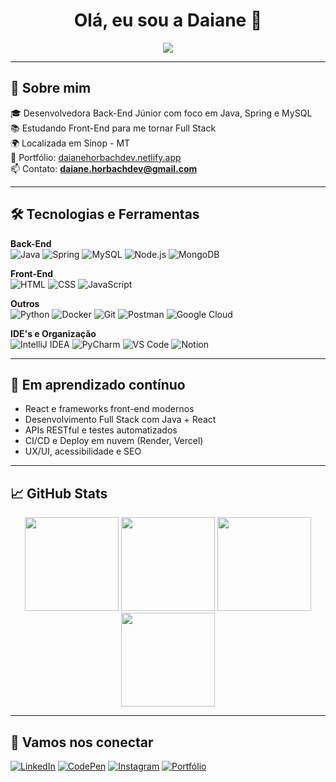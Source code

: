 <h1 align="center">Olá, eu sou a Daiane 👋</h1>

<p align="center">
  <img src="https://readme-typing-svg.herokuapp.com/?color=a3618a&size=22&center=true&vCenter=true&width=500&lines=Desenvolvedora+Back-end+Java;Estudante+Full+Stack;Apaixonada+por+tecnologia+e+aprendizado!" />
</p>

---

## 🚀 Sobre mim

🎓 Desenvolvedora Back-End Júnior com foco em Java, Spring e MySQL  
📚 Estudando Front-End para me tornar Full Stack  
🌍 Localizada em Sinop - MT  
💼 Portfólio: [daianehorbachdev.netlify.app](https://daianehorbachdev.netlify.app)  
📫 Contato: **daiane.horbachdev@gmail.com**

---
## 🛠️ Tecnologias e Ferramentas

**Back-End**  
![Java](https://img.shields.io/badge/Java-ED8B00?style=for-the-badge&logo=java&logoColor=white)
![Spring](https://img.shields.io/badge/Spring-6DB33F?style=for-the-badge&logo=spring&logoColor=white)
![MySQL](https://img.shields.io/badge/MySQL-00758F?style=for-the-badge&logo=mysql&logoColor=white)
![Node.js](https://img.shields.io/badge/Node.js-339933?style=for-the-badge&logo=nodedotjs&logoColor=white)
![MongoDB](https://img.shields.io/badge/MongoDB-47A248?style=for-the-badge&logo=mongodb&logoColor=white)

**Front-End**  
![HTML](https://img.shields.io/badge/HTML5-E34F26?style=for-the-badge&logo=html5&logoColor=white)
![CSS](https://img.shields.io/badge/CSS3-1572B6?style=for-the-badge&logo=css3&logoColor=white)
![JavaScript](https://img.shields.io/badge/JavaScript-F7DF1E?style=for-the-badge&logo=javascript&logoColor=black)

**Outros**  
![Python](https://img.shields.io/badge/Python-3776AB?style=for-the-badge&logo=python&logoColor=white)
![Docker](https://img.shields.io/badge/Docker-2496ED?style=for-the-badge&logo=docker&logoColor=white)
![Git](https://img.shields.io/badge/Git-F05032?style=for-the-badge&logo=git&logoColor=white)
![Postman](https://img.shields.io/badge/Postman-FF6C37?style=for-the-badge&logo=postman&logoColor=white)
![Google Cloud](https://img.shields.io/badge/GoogleCloud-%234285F4.svg?style=for-the-badge&logo=google-cloud&logoColor=white)

**IDE's e Organização**  
![IntelliJ IDEA](https://img.shields.io/badge/IntelliJ%20IDEA-000000?style=for-the-badge&logo=intellij-idea&logoColor=white)
![PyCharm](https://img.shields.io/badge/PyCharm-000000?style=for-the-badge&logo=pycharm&logoColor=white)
![VS Code](https://img.shields.io/badge/VSCode-007ACC?style=for-the-badge&logo=visual-studio-code&logoColor=white)
![Notion](https://img.shields.io/badge/Notion-000000?style=for-the-badge&logo=notion&logoColor=white)

---

## 🌱 Em aprendizado contínuo

- React e frameworks front-end modernos  
- Desenvolvimento Full Stack com Java + React  
- APIs RESTful e testes automatizados  
- CI/CD e Deploy em nuvem (Render, Vercel)  
- UX/UI, acessibilidade e SEO

---
## 📈 GitHub Stats

<div align="center">

  <!-- Contribuições diárias -->
  <img height="150em" src="https://github-readme-streak-stats.herokuapp.com/?user=daianemh&theme=tokyonight&hide_border=false" />

  <!-- Linguagens mais usadas -->
  <img height="150em" src="https://github-readme-stats.vercel.app/api/top-langs/?username=daianemh&layout=compact&langs_count=8&theme=tokyonight"/>

  <!-- Estatísticas gerais -->
  <img height="150em" src="https://github-readme-stats.vercel.app/api?username=daianemh&show_icons=true&theme=tokyonight&include_all_commits=true&count_private=true&hide_border=false"/>

  <!-- Troféus do GitHub -->
  <img height="150em" src="https://github-profile-trophy.vercel.app/?username=daianemh&theme=tokyonight&no-frame=true&no-bg=true&margin-w=4"/>

</div>



---

## 🔗 Vamos nos conectar

[![LinkedIn](https://img.shields.io/badge/LinkedIn-blue?style=for-the-badge&logo=linkedin&logoColor=white)](https://www.linkedin.com/in/daiane-moreira-horbach/)
[![CodePen](https://img.shields.io/badge/CodePen-black?style=for-the-badge&logo=codepen&logoColor=white)](https://codepen.io/daianemh)
[![Instagram](https://img.shields.io/badge/Instagram-E4405F?style=for-the-badge&logo=instagram&logoColor=white)](https://www.instagram.com/daiane.horbachdev/)
[![Portfólio](https://img.shields.io/badge/Portf%C3%B3lio-222222?style=for-the-badge&logo=netlify&logoColor=00C7B7)](https://daianehorbachdev.netlify.app/)


